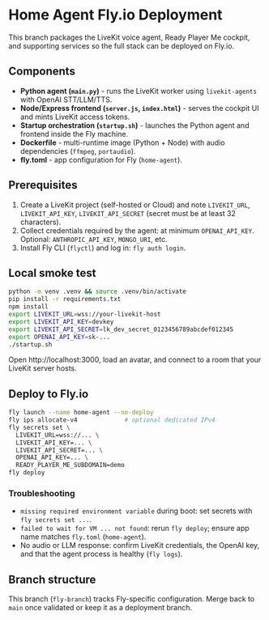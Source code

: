 # Home Agent Fly.io Deployment

This branch packages the LiveKit voice agent, Ready Player Me cockpit, and supporting services so the full stack can be deployed on Fly.io.

## Components
- **Python agent (`main.py`)** - runs the LiveKit worker using `livekit-agents` with OpenAI STT/LLM/TTS.
- **Node/Express frontend (`server.js`, `index.html`)** - serves the cockpit UI and mints LiveKit access tokens.
- **Startup orchestration (`startup.sh`)** - launches the Python agent and frontend inside the Fly machine.
- **Dockerfile** - multi-runtime image (Python + Node) with audio dependencies (`ffmpeg`, `portaudio`).
- **fly.toml** - app configuration for Fly (`home-agent`).

## Prerequisites
1. Create a LiveKit project (self-hosted or Cloud) and note `LIVEKIT_URL`, `LIVEKIT_API_KEY`, `LIVEKIT_API_SECRET` (secret must be at least 32 characters).
2. Collect credentials required by the agent: at minimum `OPENAI_API_KEY`. Optional: `ANTHROPIC_API_KEY`, `MONGO_URI`, etc.
3. Install Fly CLI (`flyctl`) and log in: `fly auth login`.

## Local smoke test
```bash
python -m venv .venv && source .venv/bin/activate
pip install -r requirements.txt
npm install
export LIVEKIT_URL=wss://your-livekit-host
export LIVEKIT_API_KEY=devkey
export LIVEKIT_API_SECRET=lk_dev_secret_0123456789abcdef012345
export OPENAI_API_KEY=sk-...
./startup.sh
```
Open http://localhost:3000, load an avatar, and connect to a room that your LiveKit server hosts.

## Deploy to Fly.io
```bash
fly launch --name home-agent --no-deploy
fly ips allocate-v4             # optional dedicated IPv4
fly secrets set \
  LIVEKIT_URL=wss://... \
  LIVEKIT_API_KEY=... \
  LIVEKIT_API_SECRET=... \
  OPENAI_API_KEY=... \
  READY_PLAYER_ME_SUBDOMAIN=demo
fly deploy
```

### Troubleshooting
- `missing required environment variable` during boot: set secrets with `fly secrets set ...`.
- `failed to wait for VM ... not found`: rerun `fly deploy`; ensure app name matches `fly.toml` (`home-agent`).
- No audio or LLM response: confirm LiveKit credentials, the OpenAI key, and that the agent process is healthy (`fly logs`).

## Branch structure
This branch (`fly-branch`) tracks Fly-specific configuration. Merge back to `main` once validated or keep it as a deployment branch.
